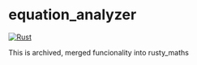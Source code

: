 # equation_analyzer

[![Rust](https://github.com/ShaneMarusczak/equation_analyzer/actions/workflows/rust.yml/badge.svg?branch=main&event=push)](https://github.com/ShaneMarusczak/equation_analyzer/actions/workflows/rust.yml)

This is archived, merged funcionality into rusty_maths
